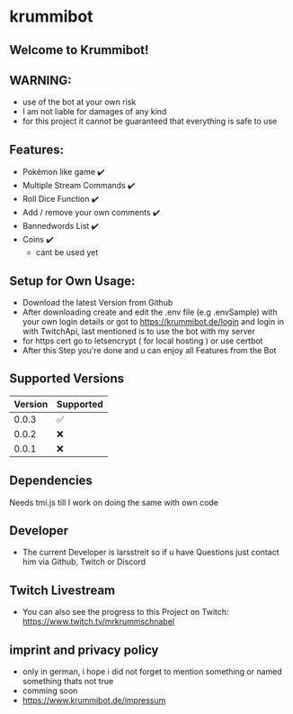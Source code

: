 # krummibot #

## Welcome to Krummibot!

## WARNING:

- use of the bot at your own risk
- I am not liable for damages of any kind
- for this project it cannot be guaranteed that everything is safe to use

## Features:

- Pokémon like game ✔️
- Multiple Stream Commands ✔️
- Roll Dice Function ✔️
- Add / remove your own comments ✔️
- Bannedwords List ✔️
- Coins ✔️ 
    - cant be used yet


## Setup for Own Usage:

- Download the latest Version from Github
- After downloading create and edit the .env file (e.g .envSample) with your own login details or got to https://krummibot.de/login and login in with TwitchApi, last mentioned is to use the bot with my server
- for https cert go to letsencrypt ( for local hosting ) or use certbot 
- After this Step you're done and u can enjoy all Features from the Bot

## Supported Versions

| Version |    Supported       |
| ------- | ------------------ |
| 0.0.3   | :white_check_mark: |
| 0.0.2   |         :x:        |
| 0.0.1   |         :x:        |
 



## Dependencies
Needs tmi.js till I work on doing the same with own code

## Developer ##

- The current Developer is larsstreit so if u have Questions just contact him via Github, Twitch or Discord

## Twitch Livestream ##

- You can also see the progress to this Project on Twitch: https://www.twitch.tv/mrkrummschnabel 

## imprint and privacy policy

- only in german, i hope i did not forget to mention something or named something thats not true 
- comming soon
- https://www.krummibot.de/impressum